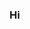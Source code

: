 ### Hi

<!--
**6ru/6ru** is a ✨ _special_ ✨ repository because its `README.md` (this file) appears on your GitHub profile.

Here are some ideas to get you started:

- � I'm Vex
- � I use Python, and C Sharp, Mainly Python
- � My coding partner is Abadjula -> https://www.github.com/Abadjula
- � I'm 14
- � Feel free to message me on Discord <@825076850635046985>
-->
